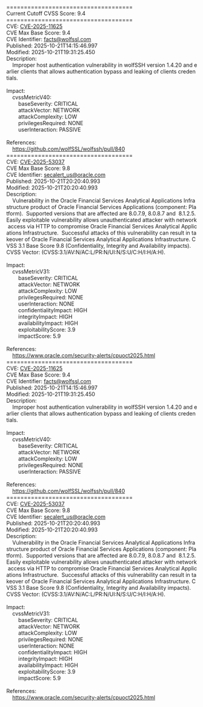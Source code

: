 ====================================<br>Current&nbsp;Cutoff&nbsp;CVSS&nbsp;Score:&nbsp;9.4<br>====================================<br>CVE:&nbsp;<a href="https://nvd.nist.gov/vuln/detail/CVE-2025-11625">CVE-2025-11625</a><br>CVE&nbsp;Max&nbsp;Base&nbsp;Score:&nbsp;9.4<br>CVE&nbsp;Identifier:&nbsp;facts@wolfssl.com<br>Published:&nbsp;2025-10-21T14:15:46.997<br>Modified:&nbsp;2025-10-21T19:31:25.450<br>Description:&nbsp;<br>&nbsp;&nbsp;&nbsp;&nbsp;Improper&nbsp;host&nbsp;authentication&nbsp;vulnerability&nbsp;in&nbsp;wolfSSH&nbsp;version&nbsp;1.4.20&nbsp;and&nbsp;earlier&nbsp;clients&nbsp;that&nbsp;allows&nbsp;authentication&nbsp;bypass&nbsp;and&nbsp;leaking&nbsp;of&nbsp;clients&nbsp;credentials.<br><br>Impact:<br>&nbsp;&nbsp;&nbsp;&nbsp;cvssMetricV40:<br>&nbsp;&nbsp;&nbsp;&nbsp;&nbsp;&nbsp;&nbsp;&nbsp;baseSeverity:&nbsp;CRITICAL<br>&nbsp;&nbsp;&nbsp;&nbsp;&nbsp;&nbsp;&nbsp;&nbsp;attackVector:&nbsp;NETWORK<br>&nbsp;&nbsp;&nbsp;&nbsp;&nbsp;&nbsp;&nbsp;&nbsp;attackComplexity:&nbsp;LOW<br>&nbsp;&nbsp;&nbsp;&nbsp;&nbsp;&nbsp;&nbsp;&nbsp;privilegesRequired:&nbsp;NONE<br>&nbsp;&nbsp;&nbsp;&nbsp;&nbsp;&nbsp;&nbsp;&nbsp;userInteraction:&nbsp;PASSIVE<br><br>References:&nbsp;<br>&nbsp;&nbsp;&nbsp;&nbsp;https://github.com/wolfSSL/wolfssh/pull/840<br>====================================<br>CVE:&nbsp;<a href="https://nvd.nist.gov/vuln/detail/CVE-2025-53037">CVE-2025-53037</a><br>CVE&nbsp;Max&nbsp;Base&nbsp;Score:&nbsp;9.8<br>CVE&nbsp;Identifier:&nbsp;secalert_us@oracle.com<br>Published:&nbsp;2025-10-21T20:20:40.993<br>Modified:&nbsp;2025-10-21T20:20:40.993<br>Description:&nbsp;<br>&nbsp;&nbsp;&nbsp;&nbsp;Vulnerability&nbsp;in&nbsp;the&nbsp;Oracle&nbsp;Financial&nbsp;Services&nbsp;Analytical&nbsp;Applications&nbsp;Infrastructure&nbsp;product&nbsp;of&nbsp;Oracle&nbsp;Financial&nbsp;Services&nbsp;Applications&nbsp;(component:&nbsp;Platform).&nbsp;&nbsp;Supported&nbsp;versions&nbsp;that&nbsp;are&nbsp;affected&nbsp;are&nbsp;8.0.7.9,&nbsp;8.0.8.7&nbsp;and&nbsp;&nbsp;8.1.2.5.&nbsp;Easily&nbsp;exploitable&nbsp;vulnerability&nbsp;allows&nbsp;unauthenticated&nbsp;attacker&nbsp;with&nbsp;network&nbsp;access&nbsp;via&nbsp;HTTP&nbsp;to&nbsp;compromise&nbsp;Oracle&nbsp;Financial&nbsp;Services&nbsp;Analytical&nbsp;Applications&nbsp;Infrastructure.&nbsp;&nbsp;Successful&nbsp;attacks&nbsp;of&nbsp;this&nbsp;vulnerability&nbsp;can&nbsp;result&nbsp;in&nbsp;takeover&nbsp;of&nbsp;Oracle&nbsp;Financial&nbsp;Services&nbsp;Analytical&nbsp;Applications&nbsp;Infrastructure.&nbsp;CVSS&nbsp;3.1&nbsp;Base&nbsp;Score&nbsp;9.8&nbsp;(Confidentiality,&nbsp;Integrity&nbsp;and&nbsp;Availability&nbsp;impacts).&nbsp;&nbsp;CVSS&nbsp;Vector:&nbsp;(CVSS:3.1/AV:N/AC:L/PR:N/UI:N/S:U/C:H/I:H/A:H).<br><br>Impact:<br>&nbsp;&nbsp;&nbsp;&nbsp;cvssMetricV31:<br>&nbsp;&nbsp;&nbsp;&nbsp;&nbsp;&nbsp;&nbsp;&nbsp;baseSeverity:&nbsp;CRITICAL<br>&nbsp;&nbsp;&nbsp;&nbsp;&nbsp;&nbsp;&nbsp;&nbsp;attackVector:&nbsp;NETWORK<br>&nbsp;&nbsp;&nbsp;&nbsp;&nbsp;&nbsp;&nbsp;&nbsp;attackComplexity:&nbsp;LOW<br>&nbsp;&nbsp;&nbsp;&nbsp;&nbsp;&nbsp;&nbsp;&nbsp;privilegesRequired:&nbsp;NONE<br>&nbsp;&nbsp;&nbsp;&nbsp;&nbsp;&nbsp;&nbsp;&nbsp;userInteraction:&nbsp;NONE<br>&nbsp;&nbsp;&nbsp;&nbsp;&nbsp;&nbsp;&nbsp;&nbsp;confidentialityImpact:&nbsp;HIGH<br>&nbsp;&nbsp;&nbsp;&nbsp;&nbsp;&nbsp;&nbsp;&nbsp;integrityImpact:&nbsp;HIGH<br>&nbsp;&nbsp;&nbsp;&nbsp;&nbsp;&nbsp;&nbsp;&nbsp;availabilityImpact:&nbsp;HIGH<br>&nbsp;&nbsp;&nbsp;&nbsp;&nbsp;&nbsp;&nbsp;&nbsp;exploitabilityScore:&nbsp;3.9<br>&nbsp;&nbsp;&nbsp;&nbsp;&nbsp;&nbsp;&nbsp;&nbsp;impactScore:&nbsp;5.9<br><br>References:&nbsp;<br>&nbsp;&nbsp;&nbsp;&nbsp;https://www.oracle.com/security-alerts/cpuoct2025.html<br>====================================<br>CVE:&nbsp;<a href="https://nvd.nist.gov/vuln/detail/CVE-2025-11625">CVE-2025-11625</a><br>CVE&nbsp;Max&nbsp;Base&nbsp;Score:&nbsp;9.4<br>CVE&nbsp;Identifier:&nbsp;facts@wolfssl.com<br>Published:&nbsp;2025-10-21T14:15:46.997<br>Modified:&nbsp;2025-10-21T19:31:25.450<br>Description:&nbsp;<br>&nbsp;&nbsp;&nbsp;&nbsp;Improper&nbsp;host&nbsp;authentication&nbsp;vulnerability&nbsp;in&nbsp;wolfSSH&nbsp;version&nbsp;1.4.20&nbsp;and&nbsp;earlier&nbsp;clients&nbsp;that&nbsp;allows&nbsp;authentication&nbsp;bypass&nbsp;and&nbsp;leaking&nbsp;of&nbsp;clients&nbsp;credentials.<br><br>Impact:<br>&nbsp;&nbsp;&nbsp;&nbsp;cvssMetricV40:<br>&nbsp;&nbsp;&nbsp;&nbsp;&nbsp;&nbsp;&nbsp;&nbsp;baseSeverity:&nbsp;CRITICAL<br>&nbsp;&nbsp;&nbsp;&nbsp;&nbsp;&nbsp;&nbsp;&nbsp;attackVector:&nbsp;NETWORK<br>&nbsp;&nbsp;&nbsp;&nbsp;&nbsp;&nbsp;&nbsp;&nbsp;attackComplexity:&nbsp;LOW<br>&nbsp;&nbsp;&nbsp;&nbsp;&nbsp;&nbsp;&nbsp;&nbsp;privilegesRequired:&nbsp;NONE<br>&nbsp;&nbsp;&nbsp;&nbsp;&nbsp;&nbsp;&nbsp;&nbsp;userInteraction:&nbsp;PASSIVE<br><br>References:&nbsp;<br>&nbsp;&nbsp;&nbsp;&nbsp;https://github.com/wolfSSL/wolfssh/pull/840<br>====================================<br>CVE:&nbsp;<a href="https://nvd.nist.gov/vuln/detail/CVE-2025-53037">CVE-2025-53037</a><br>CVE&nbsp;Max&nbsp;Base&nbsp;Score:&nbsp;9.8<br>CVE&nbsp;Identifier:&nbsp;secalert_us@oracle.com<br>Published:&nbsp;2025-10-21T20:20:40.993<br>Modified:&nbsp;2025-10-21T20:20:40.993<br>Description:&nbsp;<br>&nbsp;&nbsp;&nbsp;&nbsp;Vulnerability&nbsp;in&nbsp;the&nbsp;Oracle&nbsp;Financial&nbsp;Services&nbsp;Analytical&nbsp;Applications&nbsp;Infrastructure&nbsp;product&nbsp;of&nbsp;Oracle&nbsp;Financial&nbsp;Services&nbsp;Applications&nbsp;(component:&nbsp;Platform).&nbsp;&nbsp;Supported&nbsp;versions&nbsp;that&nbsp;are&nbsp;affected&nbsp;are&nbsp;8.0.7.9,&nbsp;8.0.8.7&nbsp;and&nbsp;&nbsp;8.1.2.5.&nbsp;Easily&nbsp;exploitable&nbsp;vulnerability&nbsp;allows&nbsp;unauthenticated&nbsp;attacker&nbsp;with&nbsp;network&nbsp;access&nbsp;via&nbsp;HTTP&nbsp;to&nbsp;compromise&nbsp;Oracle&nbsp;Financial&nbsp;Services&nbsp;Analytical&nbsp;Applications&nbsp;Infrastructure.&nbsp;&nbsp;Successful&nbsp;attacks&nbsp;of&nbsp;this&nbsp;vulnerability&nbsp;can&nbsp;result&nbsp;in&nbsp;takeover&nbsp;of&nbsp;Oracle&nbsp;Financial&nbsp;Services&nbsp;Analytical&nbsp;Applications&nbsp;Infrastructure.&nbsp;CVSS&nbsp;3.1&nbsp;Base&nbsp;Score&nbsp;9.8&nbsp;(Confidentiality,&nbsp;Integrity&nbsp;and&nbsp;Availability&nbsp;impacts).&nbsp;&nbsp;CVSS&nbsp;Vector:&nbsp;(CVSS:3.1/AV:N/AC:L/PR:N/UI:N/S:U/C:H/I:H/A:H).<br><br>Impact:<br>&nbsp;&nbsp;&nbsp;&nbsp;cvssMetricV31:<br>&nbsp;&nbsp;&nbsp;&nbsp;&nbsp;&nbsp;&nbsp;&nbsp;baseSeverity:&nbsp;CRITICAL<br>&nbsp;&nbsp;&nbsp;&nbsp;&nbsp;&nbsp;&nbsp;&nbsp;attackVector:&nbsp;NETWORK<br>&nbsp;&nbsp;&nbsp;&nbsp;&nbsp;&nbsp;&nbsp;&nbsp;attackComplexity:&nbsp;LOW<br>&nbsp;&nbsp;&nbsp;&nbsp;&nbsp;&nbsp;&nbsp;&nbsp;privilegesRequired:&nbsp;NONE<br>&nbsp;&nbsp;&nbsp;&nbsp;&nbsp;&nbsp;&nbsp;&nbsp;userInteraction:&nbsp;NONE<br>&nbsp;&nbsp;&nbsp;&nbsp;&nbsp;&nbsp;&nbsp;&nbsp;confidentialityImpact:&nbsp;HIGH<br>&nbsp;&nbsp;&nbsp;&nbsp;&nbsp;&nbsp;&nbsp;&nbsp;integrityImpact:&nbsp;HIGH<br>&nbsp;&nbsp;&nbsp;&nbsp;&nbsp;&nbsp;&nbsp;&nbsp;availabilityImpact:&nbsp;HIGH<br>&nbsp;&nbsp;&nbsp;&nbsp;&nbsp;&nbsp;&nbsp;&nbsp;exploitabilityScore:&nbsp;3.9<br>&nbsp;&nbsp;&nbsp;&nbsp;&nbsp;&nbsp;&nbsp;&nbsp;impactScore:&nbsp;5.9<br><br>References:&nbsp;<br>&nbsp;&nbsp;&nbsp;&nbsp;https://www.oracle.com/security-alerts/cpuoct2025.html